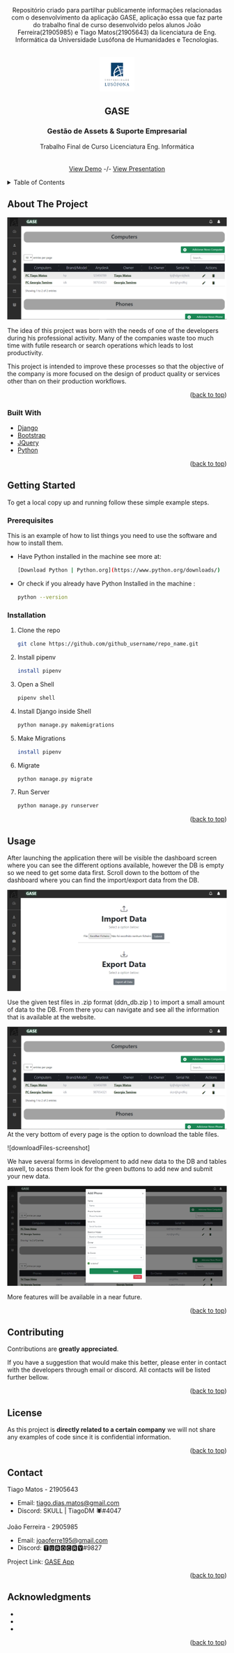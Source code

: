 <p align="center">Repositório criado para partilhar publicamente informações relacionadas com o desenvolvimento da aplicação GASE, aplicação essa que faz parte do trabalho final de curso desenvolvido pelos alunos João Ferreira(21905985) e Tiago Matos(21905643) da licenciatura de Eng. Informática da Universidade Lusófona de Humanidades e Tecnologias.</p>


<!-- PROJECT LOGO -->
<br />
<div align="center">
    <img src="images/ulht-small.png" alt="Logo ULHT" width="80" height="80">
  

<h2 align="center">GASE </h2>
<h3 align="center">Gestão de Assets & Suporte Empresarial
</h3>

  <p align="center">
	Trabalho Final de Curso Licenciatura Eng. Informática
    <br />
    <br />
    <br />
    <a href="https://youtu.be/M4RSTxaXyAo">View Demo</a> -/-
    <a href="https://youtu.be/Xs4AIV6VuYs">View Presentation</a>
    
  </p>
</div>



<!-- TABLE OF CONTENTS -->
<details>
  <summary>Table of Contents</summary>
  <ol>
    <li>
      <a href="#about-the-project">About The Project</a>
      <ul>
        <li><a href="#built-with">Built With</a></li>
      </ul>
    </li>
    <li>
      <a href="#getting-started">Getting Started</a>
      <ul>
        <li><a href="#prerequisites">Prerequisites</a></li>
        <li><a href="#installation">Installation</a></li>
      </ul>
    </li>
    <li><a href="#usage">Usage</a></li>
    <li><a href="#contributing">Contributing</a></li>
    <li><a href="#license">License</a></li>
    <li><a href="#contact">Contact</a></li>
    <li><a href="#acknowledgments">Acknowledgments</a></li>
  </ol>
</details>



<!-- ABOUT THE PROJECT -->
## About The Project

![pageExample-screenshot]

 The idea of ​​this project was born with the needs of one of the developers during his professional activity. Many of the companies waste too much time with futile research or search operations which leads to lost productivity.
	
This project is intended to improve these processes so that the objective of the company is more focused on the design of product quality or services other than on their production workflows.

<p align="right">(<a href="#top">back to top</a>)</p>



### Built With

* [Django](https://www.djangoproject.com/)
* [Bootstrap](https://getbootstrap.com)
* [JQuery](https://jquery.com)
* [Python](https://www.python.org/)


<p align="right">(<a href="#top">back to top</a>)</p>



<!-- GETTING STARTED -->
## Getting Started

To get a local copy up and running follow these simple example steps.

### Prerequisites

This is an example of how to list things you need to use the software and how to install them.
* Have Python installed in the machine see more at:
  ```sh
  [Download Python | Python.org](https://www.python.org/downloads/)
  ```
  
* Or check if you already have Python Installed in the machine :
   ```sh
  python --version
  ```
  


### Installation

1. Clone the repo
   ```sh
   git clone https://github.com/github_username/repo_name.git
   ```
2. Install pipenv
   ```sh
   install pipenv
   ```
3. Open a Shell
   ```sh
   pipenv shell
   ```
4. Install Django inside Shell
   ```sh
   python manage.py makemigrations
   ```
5. Make Migrations
   ```sh
   install pipenv
   ```
6. Migrate
   ```sh
   python manage.py migrate
   ```
7. Run Server
   ```sh
   python manage.py runserver
   ```
   
<p align="right">(<a href="#top">back to top</a>)</p>



<!-- USAGE EXAMPLES -->
## Usage

After launching the application there will be visible the dashboard screen where you can see the different options available, however the DB is empty so we need to get some data first. 
Scroll down to the bottom of the dashboard where you can find the import/export data from the DB.

![importFiles-screenshot]

Use the given test files in .zip format  (ddn_db.zip )  to import a small amount of data to the DB.
From there you can navigate and see all the information that is available at the website. 

![pageExample-screenshot]
At the very bottom of every page is the option to download the table files.

![downloadFiles-screenshot]

We have several forms in development to add new data to the DB and tables aswell, to acess them look for the green buttons to add new and submit your new data.

![formExample-screenshot]

More features will be available in a near future.




<p align="right">(<a href="#top">back to top</a>)</p>




<!-- CONTRIBUTING -->
## Contributing

Contributions are  **greatly appreciated**.

If you have a suggestion that would make this better, please enter in contact with the developers through email or discord. All contacts will be listed further bellow.

<p align="right">(<a href="#top">back to top</a>)</p>



<!-- LICENSE -->
## License
As this project is **directly related to a certain company** we will not share any examples of code since it is confidential information.  

<p align="right">(<a href="#top">back to top</a>)</p>



<!-- CONTACT -->
## Contact

Tiago Matos - 21905643
* [](email) Email: tiago.dias.matos@gmail.com 
* [](discord) Discord: SKULL | TiagoDM 🕷#4047

João Ferreira - 2905985
* [](email) Email: joaoferre195@gmail.com 
* [](discord) Discord: 🆃🆄🆁🅾🅲🆁🆈#9827



Project Link: [GASE App](https://github.com/TiagoDM-21905643/GASE)

<p align="right">(<a href="#top">back to top</a>)</p>



<!-- ACKNOWLEDGMENTS -->
## Acknowledgments

* []()
* []()
* []()

<p align="right">(<a href="#top">back to top</a>)</p>



<!-- MARKDOWN LINKS & IMAGES -->
<!-- https://www.markdownguide.org/basic-syntax/#reference-style-links -->

[dahboard-screenshot]: images/dashboard.png
[downlaodfiles-screenshot]: images/downlaodfiles.png
[formExample-screenshot]: images/formExample.png
[importFiles-screenshot]: images/importFiles.png
[pageExample-screenshot]: images/pageExample.png

